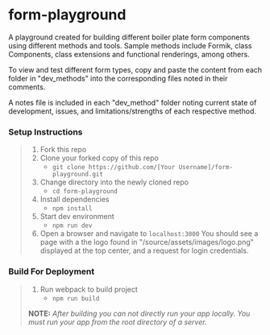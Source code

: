 # form-playground

A playground created for building different boiler plate form components using different methods and tools.  Sample methods include Formik, class Components, class extensions and functional renderings, among others.

To view and test different form types, copy and paste the content from each folder in "dev_methods" into the corresponding files noted in their comments.

A notes file is included in each "dev_method" folder noting current state of development, issues, and limitations/strengths of each respective method. 

### Setup Instructions

> 1. Fork this repo
> 2. Clone your forked copy of this repo
>    - `git clone https://github.com/[Your Username]/form-playground.git`
> 3. Change directory into the newly cloned repo
>    - `cd form-playground`
> 4. Install dependencies 
>    - `npm install`
> 5. Start dev environment
>    - `npm run dev` 
> 6. Open a browser and navigate to `localhost:3000` You should see a page with a the logo found in "/source/assets/images/logo.png" displayed at the top center, and a request for login credentials. 

### Build For Deployment

> 1. Run webpack to build project
>    - `npm run build`
> 
> **NOTE:** *After building you can not directly run your app locally. You must run your app from the root directory of a server.*
